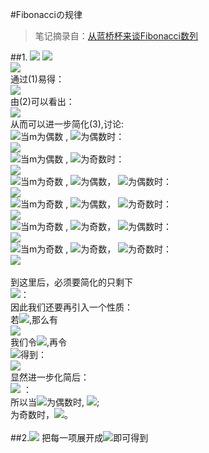 #Fibonacciの规律
>笔记摘录自：[从蓝桥杯来谈Fibonacci数列](http://blog.csdn.net/acdreamers/article/details/21822165)<br>

##1.&nbsp;<img src="http://latex.codecogs.com/gif.latex? f(n) mod f(m)" />
<img src="http://latex.codecogs.com/gif.latex? f(n+m)=f(n+1)f(m)+f(n)f(m-1)      ----(1)" /> <br>
<img src="http://latex.codecogs.com/gif.latex? f(n)^{2}=(-1)^{n+1}+f(n-1)f(n+1)----(2)" /> <br>
通过(1)易得：<br>
<img src="http://latex.codecogs.com/gif.latex? f(n) mod  f(m) =f(m-1)^{\frac{n}{m}}f(n % m) mod  f(m)----(3) " /> <br>
由(2)可以看出：<br>
<img src="http://latex.codecogs.com/gif.latex? f(m-1)^{2}mod \ f(m)=(-1)^{m}" /><br>
从而可以进一步简化(3),讨论:<br>
<img src="http://latex.codecogs.com/gif.latex?\textcircled{1}" />当m为偶数 , <img src="http://latex.codecogs.com/gif.latex?\frac{n}{m}" />为偶数时：<br>
<img src="http://latex.codecogs.com/gif.latex?\ f(n) mod \ f(m)=f(n \% m)" /><br>
<img src="http://latex.codecogs.com/gif.latex?\textcircled{2}" />当m为偶数 , <img src="http://latex.codecogs.com/gif.latex?\frac{n}{m}" />为奇数时：<br>
<img src="http://latex.codecogs.com/gif.latex?\ f(n) mod \ f(m)=f(m-1)f(n \% m)mod \ f(m)" /><br>
<img src="http://latex.codecogs.com/gif.latex?\textcircled{3}" />当m为奇数 , 
<img src="http://latex.codecogs.com/gif.latex?\frac{n}{m}" />为偶数，
<img src="http://latex.codecogs.com/gif.latex?\frac{n}{2m}" />为偶数时：<br>
<img src="http://latex.codecogs.com/gif.latex?\ f(n) mod \ f(m)=f(n \% m)" /><br>
<img src="http://latex.codecogs.com/gif.latex?\textcircled{4}" />当m为奇数 , 
<img src="http://latex.codecogs.com/gif.latex?\frac{n}{m}" />为偶数，
<img src="http://latex.codecogs.com/gif.latex?\frac{n}{2m}" />为奇数时：<br>
<img src="http://latex.codecogs.com/gif.latex?\ f(n) mod \ f(m)=f(m)-f(n \% m)" /><br>
<img src="http://latex.codecogs.com/gif.latex?\textcircled{5}" />当m为奇数 , 
<img src="http://latex.codecogs.com/gif.latex?\frac{n}{m}" />为奇数，
<img src="http://latex.codecogs.com/gif.latex?\frac{n}{2m}" />为偶数时：<br>
<img src="http://latex.codecogs.com/gif.latex?\ f(n) mod \ f(m)=f(m-1)f(n \% m) mod \ f(m)" /><br>
<img src="http://latex.codecogs.com/gif.latex?\textcircled{6}" />当m为奇数 , 
<img src="http://latex.codecogs.com/gif.latex?\frac{n}{m}" />为奇数，
<img src="http://latex.codecogs.com/gif.latex?\frac{n}{2m}" />为奇数时：<br>
<img src="http://latex.codecogs.com/gif.latex?\ f(n) mod \ f(m)=f(m)-f(m-1)f(n \% m) mod \ f(m)" /><br>
<br>
到这里后，必须要简化的只剩下<br>
<img src="http://latex.codecogs.com/gif.latex?\ f(m-1)f(n \% m) mod \ f(m)" />：<br>
因此我们还要再引入一个性质：<br>
若<img src="http://latex.codecogs.com/gif.latex?n\geq&space;1,r\geq&space;2" />,那么有<br>
<img src="http://latex.codecogs.com/gif.latex?f(a)f(a&plus;r-1)-f(a&plus;1)f(a&plus;r-2)=(-1)^{a&plus;1}f(r-2)" /><br>
我们令<img src="http://latex.codecogs.com/gif.latex?k=n\%m" />,再令<br>
<img src="http://latex.codecogs.com/gif.latex?k=a&plus;1,m-1=a&plus;r-2," />得到：<br>
<img src="http://latex.codecogs.com/gif.latex?f(m-1)f(k)-f(m)f(k-1)=(-1)^{k&plus;1}f(m-k)" /><br>
显然进一步化简后：<br>
<img src="http://latex.codecogs.com/gif.latex?f(m-1)f(n\%m)mod \ f(m)&space;=&space;(-1)^{n \% m&plus;1}f(m-n \% m)" /> ：<br>
所以当<img src="http://latex.codecogs.com/gif.latex?n \% m" />为偶数时,
<img src="http://latex.codecogs.com/gif.latex?f(m-1)f(n\%m)mod \ f(m)&space;=&space;f(m)-f(m-n \% m)" />;<br>
为奇数时，<img src="http://latex.codecogs.com/gif.latex?f(m-1)f(n\%m)mod \ f(m)&space;=&space;f(m-n \% m) " />。<br>
<br>
##2.<img src="http://latex.codecogs.com/gif.latex?\sum_{i=1}^{n}f(i)=f(n&plus;2)-1" />
把每一项展开成<img src="http://latex.codecogs.com/gif.latex?f(i)=f(i&plus;1)-f(i-1)" />即可得到<br>






